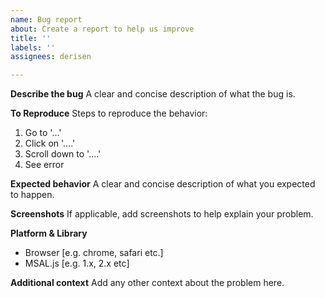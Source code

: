 ```yaml
---
name: Bug report
about: Create a report to help us improve
title: ''
labels: ''
assignees: derisen

---
```


**Describe the bug**
A clear and concise description of what the bug is.

**To Reproduce**
Steps to reproduce the behavior:
1. Go to '...'
2. Click on '....'
3. Scroll down to '....'
4. See error

**Expected behavior**
A clear and concise description of what you expected to happen.

**Screenshots**
If applicable, add screenshots to help explain your problem.

**Platform & Library**
 - Browser [e.g. chrome, safari etc.]
 - MSAL.js  [e.g. 1.x, 2.x etc]

**Additional context**
Add any other context about the problem here.
